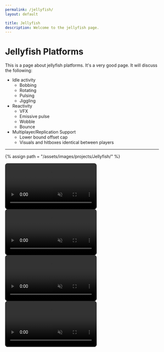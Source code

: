 ```yaml
---
permalink: /jellyfish/
layout: default

title: Jellyfish
description: Welcome to the jellyfish page.
---
```




# Jellyfish Platforms

This is a page about jellyfish platforms. It's a very good page. It will discuss the following:
- Idle activity
	- Bobbing
	- Rotating
	- Pulsing
	- Jiggling
- Reactivity
	- VFX
	- Emissive pulse
	- Wobble
	- Bounce
- Multiplayer/Replication Support
	- Lower bound offset cap
	- Visuals and hitboxes identical between players

---

{% assign path = "/assets/images/projects/Jellyfish/" %}

<div class="ignore content-wrapper">
    <div class="content flex flex-column items-center">
        <video class="border-plain overflow-hidden w-full mb-5" style="border-radius: .5rem" autoplay muted controls loop>
            <source src="{{path}}JellyfishElevator.mp4" type="video/mp4">
        </video>
		<video class="border-plain overflow-hidden w-full mb-5" style="border-radius: .5rem" autoplay muted controls loop>
            <source src="{{path}}JellyfishMultiplayerSpectator.mp4" type="video/mp4">
        </video>
		<video class="border-plain overflow-hidden w-full mb-5" style="border-radius: .5rem" autoplay muted controls loop>
            <source src="{{path}}JellyfishMultiplayerSpectator2.mp4" type="video/mp4">
        </video>
		<video class="border-plain overflow-hidden w-full mb-5" style="border-radius: .5rem" autoplay muted controls loop>
            <source src="{{path}}JellyfishMultiplayerGameplay.mp4" type="video/mp4">
        </video>
    </div>
</div>